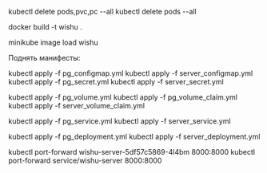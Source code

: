 kubectl delete pods,pvc,pc --all
kubectl delete pods --all



docker build -t wishu .

minikube image load wishu


Поднять манифесты:

kubectl apply -f pg_configmap.yml
kubectl apply -f server_configmap.yml
kubectl apply -f pg_secret.yml
kubectl apply -f server_secret.yml

kubectl apply -f pg_volume.yml
kubectl apply -f pg_volume_claim.yml
kubectl apply -f server_volume_claim.yml

kubectl apply -f pg_service.yml
kubectl apply -f server_service.yml

kubectl apply -f pg_deployment.yml
kubectl apply -f server_deployment.yml


kubectl port-forward wishu-server-5df57c5869-4l4bm  8000:8000
kubectl port-forward service/wishu-server 8000:8000

